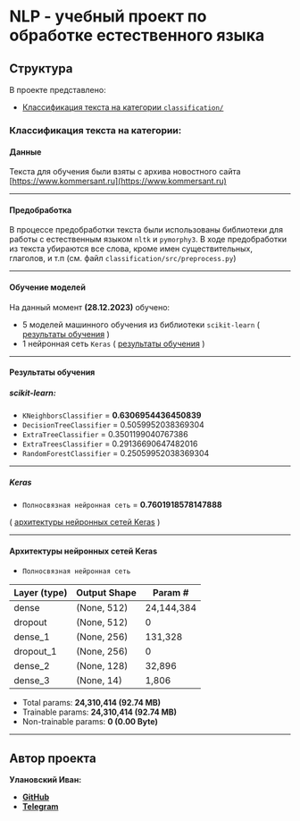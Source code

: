 # NLP - учебный проект по обработке естественного языка

## Структура
В проекте представлено:
- [Классификация текста на категории `classification/`](https://github.com/ivan-dev-lab/NLP/tree/dev?tab=readme-ov-file#%D0%BA%D0%BB%D0%B0%D1%81%D1%81%D0%B8%D1%84%D0%B8%D0%BA%D0%B0%D1%86%D0%B8%D1%8F-%D1%82%D0%B5%D0%BA%D1%81%D1%82%D0%B0-%D0%BD%D0%B0-%D0%BA%D0%B0%D1%82%D0%B5%D0%B3%D0%BE%D1%80%D0%B8%D0%B8)


### Классификация текста на категории:
#### Данные
Текста для обучения были взяты с архива новостного сайта [https://www.kommersant.ru](https://www.kommersant.ru)
****
#### Предобработка
В процессе предобработки текста были использованы библиотеки для работы с естественным языком `nltk` и `pymorphy3`. В ходе предобработки из текста убираются все слова, кроме имен существительных, глаголов, и т.п (см. файл `classification/src/preprocess.py`)
****
#### Обучение моделей
На данный момент **(28.12.2023)** обучено:
- 5 моделей машинного обучения из библиотеки `scikit-learn` ( [результаты обучения](https://github.com/ivan-dev-lab/NLP/tree/dev?tab=readme-ov-file#scikit-learn) )
- 1 нейронная сеть `Keras` ( [результаты обучения](https://github.com/ivan-dev-lab/NLP/tree/dev?tab=readme-ov-file#keras) )
****
#### Результаты обучения
##### scikit-learn:
- `KNeighborsClassifier` = **0.6306954436450839**
- `DecisionTreeClassifier` = 0.5059952038369304
- `ExtraTreeClassifier` = 0.3501199040767386
- `ExtraTreesClassifier` = 0.29136690647482016
- `RandomForestClassifier` = 0.25059952038369304
****
##### Keras
- `Полносвязная нейронная сеть` = **0.7601918578147888**

( [архитектуры нейронных сетей Keras](https://github.com/ivan-dev-lab/NLP/tree/dev?tab=readme-ov-file#%D0%B0%D1%80%D1%85%D0%B8%D1%82%D0%B5%D0%BA%D1%82%D1%83%D1%80%D1%8B-%D0%BD%D0%B5%D0%B9%D1%80%D0%BE%D0%BD%D0%BD%D1%8B%D1%85-%D1%81%D0%B5%D1%82%D0%B5%D0%B9-keras) )
****

#### Архитектуры нейронных сетей Keras
- `Полносвязная нейронная сеть`

| Layer (type)           | Output Shape  | Param #     |
|------------------------|---------------|-------------|
| dense                  | (None, 512)    | 24,144,384  |
| dropout                | (None, 512)    | 0           |
| dense_1                | (None, 256)    | 131,328     |
| dropout_1              | (None, 256)    | 0           |
| dense_2                | (None, 128)    | 32,896      |
| dense_3                | (None, 14)     | 1,806       |

- Total params: **24,310,414 (92.74 MB)**
- Trainable params: **24,310,414 (92.74 MB)**
- Non-trainable params: **0 (0.00 Byte)**
****

## Автор проекта
**Улановский Иван:**
- **[GitHub](https://github.com/ivan-dev-lab)**
- **[Telegram](https://t.me/ivan_ne_chik06)**
